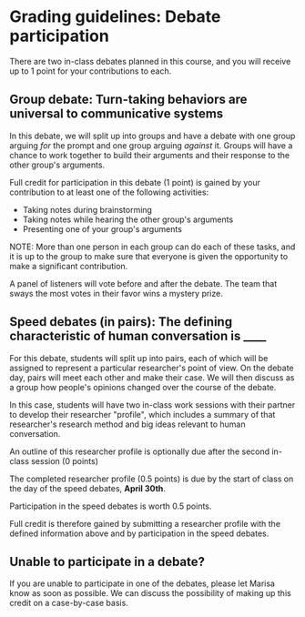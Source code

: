 # Grading guidelines: Debate participation
There are two in-class debates planned in this course, and you will receive up to 1 point for your contributions to each.

## Group debate: Turn-taking behaviors are universal to communicative systems
In this debate, we will split up into groups and have a debate with one group arguing _for_ the prompt and one group arguing _against_ it. Groups will have a chance to work together to build their arguments and their response to the other group's arguments.

Full credit for participation in this debate (1 point) is gained by your contribution to at least one of the following activities:

- Taking notes during brainstorming
- Taking notes while hearing the other group's arguments
- Presenting one of your group's arguments

NOTE: More than one person in each group can do each of these tasks, and it is up to the group to make sure that everyone is given the opportunity to make a significant contribution.

A panel of listeners will vote before and after the debate. The team that sways the most votes in their favor wins a mystery prize.

## Speed debates (in pairs): The defining characteristic of human conversation is ____
For this debate, students will split up into pairs, each of which will be assigned to represent a particular researcher's point of view. On the debate day, pairs will meet each other and make their case. We will then discuss as a group how people's opinions changed over the course of the debate.

In this case, students will have two in-class work sessions with their partner to develop their researcher "profile", which includes a summary of that researcher's research method and big ideas relevant to human conversation.

An outline of this researcher profile is optionally due after the second in-class session (0 points)

The completed researcher profile (0.5 points) is due by the start of class on the day of the speed debates, **April 30th**.

Participation in the speed debates is worth 0.5 points.

Full credit is therefore gained by submitting a researcher profile with the defined information above and by participation in the speed debates.

## Unable to participate in a debate?
If you are unable to participate in one of the debates, please let Marisa know as soon as possible. We can discuss the possibility of making up this credit on a case-by-case basis.
